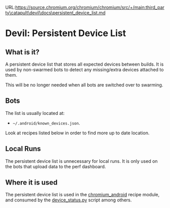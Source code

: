 URL:https://source.chromium.org/chromium/chromium/src/+/main:third_party\catapult\devil\docs\persistent_device_list.md
<!-- Copyright 2016 The Chromium Authors. All rights reserved.
     Use of this source code is governed by a BSD-style license that can be
     found in the LICENSE file.
-->

# Devil: Persistent Device List

## What is it?

A persistent device list that stores all expected devices between builds. It
is used by non-swarmed bots to detect any missing/extra devices attached to
them.

This will be no longer needed when all bots are switched over to swarming.

## Bots

The list is usually located at:

  - `~/.android/known_devices.json`.

Look at recipes listed below in order to find more up to date location.

## Local Runs

The persistent device list is unnecessary for local runs. It is only used on the
bots that upload data to the perf dashboard.

## Where it is used

The persistent device list is used in the
[chromium_android](https://source.chromium.org/chromium/chromium/tools/build/+/HEAD:recipes/recipe_modules/chromium_android/api.py;l=50;drc=fd928820620dff8989e853accc54b1d61657f236)
recipe module, and consumed by the
[device_status.py](https://source.chromium.org/chromium/chromium/src/+/HEAD:third_party/catapult/devil/devil/android/tools/device_status.py;l=230;drc=1e5bef4469199e4daba5d8fd885966112f8a45d5)
script among others.
